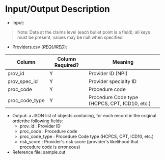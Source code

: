 # Input/Output Description
- Input:
> Note: Data at the claims level (each bullet point is a field); all keys must be present, values may be null when specified
- Providers.csv (_REQUIRED_):

|        Column       |  Column Required?  |                   Meaning                     |
|---------------------|--------------------|-----------------------------------------------|
| prov_id             |         Y          | Provider ID (NPI)                             |
| prov_spec_id        |         Y          | Provider specialty ID                         |
| proc_code           |         Y          | Procedure code                                |
| proc_code_type      |         Y          | Procedure Code type (HCPCS, CPT, ICD10, etc.) |
	
- Output: a JSON list of objects contaning, for each record in the original orderthe following fields:
	- prov_id        : Provider ID                      
	- proc_code      : Procedure code                                                                 
	- proc_code_type : Procedure Code type (HCPCS, CPT, ICD10, etc.)                                  
	- risk_score     : Provider's risk score (provider's likelihood that procedure code is erroneous) 
 - Reference file: sample.out	
	

